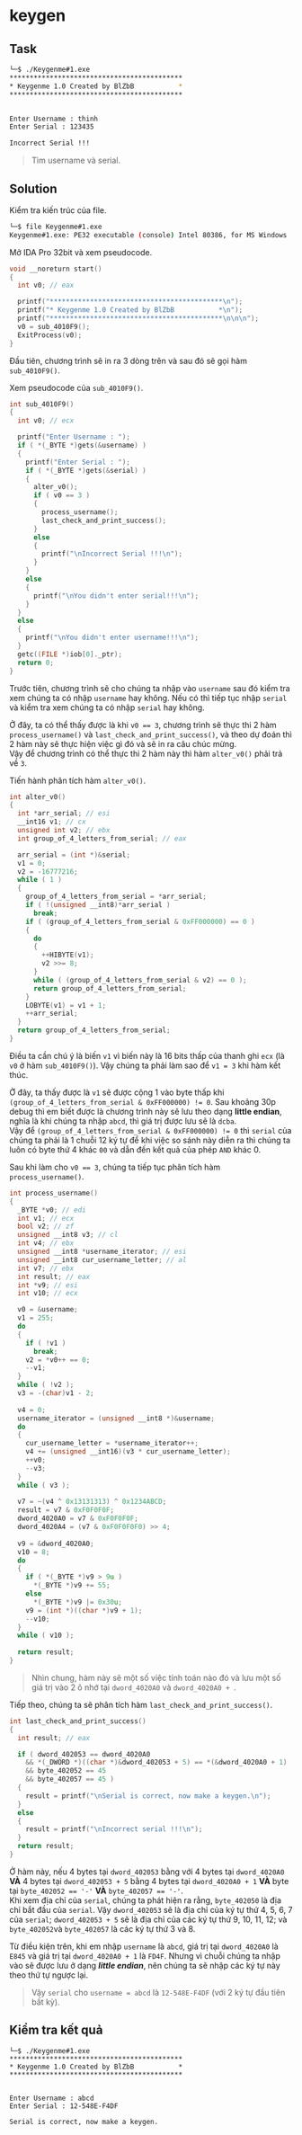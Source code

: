 # keygen
## Task
```bash
└─$ ./Keygenme#1.exe
*******************************************
* Keygenme 1.0 Created by BlZbB           *
*******************************************


Enter Username : thinh
Enter Serial : 123435

Incorrect Serial !!!
```
> Tìm username và serial.

## Solution
Kiểm tra kiến trúc của file.  

```bash
└─$ file Keygenme#1.exe
Keygenme#1.exe: PE32 executable (console) Intel 80386, for MS Windows
```  

Mở IDA Pro 32bit và xem pseudocode.  
```c
void __noreturn start()
{
  int v0; // eax

  printf("*******************************************\n");
  printf("* Keygenme 1.0 Created by BlZbB           *\n");
  printf("*******************************************\n\n\n");
  v0 = sub_4010F9();
  ExitProcess(v0);
}
```  

Đầu tiên, chương trình sẽ in ra 3 dòng trên và sau đó sẽ gọi hàm `sub_4010F9()`.  

Xem pseudocode của `sub_4010F9()`.  

```c
int sub_4010F9()
{
  int v0; // ecx

  printf("Enter Username : ");
  if ( *(_BYTE *)gets(&username) )
  {
    printf("Enter Serial : ");
    if ( *(_BYTE *)gets(&serial) )
    {
      alter_v0();
      if ( v0 == 3 )
      {
        process_username();
        last_check_and_print_success();
      }
      else
      {
        printf("\nIncorrect Serial !!!\n");
      }
    }
    else
    {
      printf("\nYou didn't enter serial!!!\n");
    }
  }
  else
  {
    printf("\nYou didn't enter username!!!\n");
  }
  getc((FILE *)iob[0]._ptr);
  return 0;
}
```

Trước tiên, chương trình sẽ cho chúng ta nhập vào `username` sau đó kiểm tra xem chúng ta có nhập `username` hay không. Nếu có thì tiếp tục nhập `serial` và kiểm tra xem chúng ta có nhập `serial` hay không.  

Ở đây, ta có thể thấy được là khi `v0 == 3`, chương trình sẽ thực thi 2 hàm `process_username()` và `last_check_and_print_success()`, và theo dự đoán thì 2 hàm này sẽ thực hiện việc gì đó và sẽ in ra câu chúc mừng.  
Vậy để chương trình có thể thực thi 2 hàm này thì hàm `alter_v0()` phải trả về `3`.  

Tiến hành phân tích hàm `alter_v0()`.  

```c
int alter_v0()
{
  int *arr_serial; // esi
  __int16 v1; // cx
  unsigned int v2; // ebx
  int group_of_4_letters_from_serial; // eax

  arr_serial = (int *)&serial;
  v1 = 0;
  v2 = -16777216;
  while ( 1 )
  {
    group_of_4_letters_from_serial = *arr_serial;
    if ( !(unsigned __int8)*arr_serial )
      break;
    if ( (group_of_4_letters_from_serial & 0xFF000000) == 0 )
    {
      do
      {
        ++HIBYTE(v1);
        v2 >>= 8;
      }
      while ( (group_of_4_letters_from_serial & v2) == 0 );
      return group_of_4_letters_from_serial;
    }
    LOBYTE(v1) = v1 + 1;
    ++arr_serial;
  }
  return group_of_4_letters_from_serial;
}
```  

Điều ta cần chú ý là biến `v1` vì biến này là 16 bits thấp của thanh ghi `ecx` (là `v0` ở hàm `sub_4010F9()`). Vậy chúng ta phải làm sao để `v1 = 3` khi hàm kết thúc.  

Ở đây, ta thấy được là `v1` sẽ được cộng 1 vào byte thấp khi `(group_of_4_letters_from_serial & 0xFF000000) != 0`. Sau khoảng 30p debug thì em biết được là chương trình này sẽ lưu theo dạng **little endian**, nghĩa là khi chúng ta nhập `abcd`, thì giá trị được lưu sẽ là `dcba`.  
Vậy để `(group_of_4_letters_from_serial & 0xFF000000) != 0` thì `serial` của chúng ta phải là 1 chuỗi 12 ký tự để khi việc so sánh này diễn ra thì chúng ta luôn có byte thứ 4 khác `00` và dẫn đến kết quả của phép `AND` khác 0.

Sau khi làm cho `v0 == 3`, chúng ta tiếp tục phân tích hàm `process_username()`.
```c
int process_username()
{
  _BYTE *v0; // edi
  int v1; // ecx
  bool v2; // zf
  unsigned __int8 v3; // cl
  int v4; // ebx
  unsigned __int8 *username_iterator; // esi
  unsigned __int8 cur_username_letter; // al
  int v7; // ebx
  int result; // eax
  int *v9; // esi
  int v10; // ecx

  v0 = &username;
  v1 = 255;
  do
  {
    if ( !v1 )
      break;
    v2 = *v0++ == 0;
    --v1;
  }
  while ( !v2 );
  v3 = -(char)v1 - 2;
  
  v4 = 0;
  username_iterator = (unsigned __int8 *)&username;
  do
  {
    cur_username_letter = *username_iterator++;
    v4 += (unsigned __int16)(v3 * cur_username_letter);
    ++v0;
    --v3;
  }
  while ( v3 );
  
  v7 = ~(v4 ^ 0x13131313) ^ 0x1234ABCD;
  result = v7 & 0xF0F0F0F;
  dword_4020A0 = v7 & 0xF0F0F0F;
  dword_4020A4 = (v7 & 0xF0F0F0F0) >> 4;
  
  v9 = &dword_4020A0;
  v10 = 8;
  do
  {
    if ( *(_BYTE *)v9 > 9u )
      *(_BYTE *)v9 += 55;
    else
      *(_BYTE *)v9 |= 0x30u;
    v9 = (int *)((char *)v9 + 1);
    --v10;
  }
  while ( v10 );
  
  return result;
}
```
> Nhìn chung, hàm này sẽ một số việc tính toán nào đó và lưu một số giá trị vào 2 ô nhớ tại `dword_4020A0` và `dword_4020A0 + `.  

Tiếp theo, chúng ta sẽ phân tích hàm `last_check_and_print_success()`.
```c
int last_check_and_print_success()
{
  int result; // eax

  if ( dword_402053 == dword_4020A0
    && *(_DWORD *)((char *)&dword_402053 + 5) == *(&dword_4020A0 + 1)
    && byte_402052 == 45
    && byte_402057 == 45 )
  {
    result = printf("\nSerial is correct, now make a keygen.\n");
  }
  else
  {
    result = printf("\nIncorrect serial !!!\n");
  }
  return result;
}
```  

Ở hàm này, nếu 4 bytes tại `dword_402053` bằng với 4 bytes tại `dword_4020A0` **VÀ** 4 bytes tại `dword_402053 + 5` bằng 4 bytes tại `dword_4020A0 + 1` **VÀ** byte tại `byte_402052 == '-'` **VÀ** `byte_402057 == '-'`.  
Khi xem địa chỉ của `serial`, chúng ta phát hiện ra rằng, `byte_402050` là địa chỉ bắt đầu của `serial`. Vậy `dword_402053` sẽ là địa chỉ của ký tự thứ 4, 5, 6, 7 của `serial`; `dword_402053 + 5` sẽ là địa chỉ của các ký tự thứ 9, 10, 11, 12; và `byte_402052`và `byte_402057` là các ký tự thứ 3 và 8.  

Từ điều kiện trên, khi em nhập `username` là `abcd`, giá trị tại `dword_4020A0` là `E845` và giá trị tại `dword_4020A0 + 1` là `FD4F`. Nhưng vì chuỗi chúng ta nhập vào sẽ được lưu ở dạng ***little endian***, nên chúng ta sẽ nhập các ký tự này theo thứ tự ngược lại.  
> Vậy `serial` cho `username = abcd` là `12-548E-F4DF` (với 2 ký tự đầu tiên bất kỳ).  

## Kiểm tra kết quả
```
└─$ ./Keygenme#1.exe
*******************************************
* Keygenme 1.0 Created by BlZbB           *
*******************************************


Enter Username : abcd
Enter Serial : 12-548E-F4DF

Serial is correct, now make a keygen.
```
